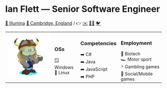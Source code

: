 # Ian Flett — Senior Software Engineer
[💼 Illumina](https://www.illumina.com) [📍 Cambridge, England](https://goo.gl/maps/wuc2Cd253xqRnzq9A) / 👉 [✉️](mailto:ian.flett@gmail.com?subject=GitHub) [🧑‍💼](https://www.linkedin.com/in/ian-flett-987a0b95) [🐦](https://www.twitter.com/if_developer)

<table>
  <tr><td>
    <img style="width: 20em" src="assets/iflett-octocat.svg" alt="Myself as a green ocotcat, with viking helmet and satchel, and replete with coffee.">
  </td><td>
    <h3>OSs</h3>
    🪟 Windows<br>
    🐧 Linux
  </td><td>
    <h3>Competencies</h3>
    ➡️ C#<br>
    ➡️ Java<br>
    ➡️ JavaScript<br>
    ➡️ PHP
  </td><td>
    <h3>Employment</h3>
    🧬 Biotech<br>
    🏎️ Motor sport<br>
    🃏 Gambling games<br>
    📱 Social/Mobile games
  </td></tr>
</table>

